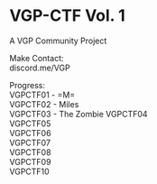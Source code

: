 # VGP-CTF Vol. 1  
A VGP Community Project  

Make Contact:  
discord.me/VGP  

Progress:  
VGPCTF01 - =M=   
VGPCTF02 - Miles  
VGPCTF03 - The Zombie 
VGPCTF04  
VGPCTF05  
VGPCTF06  
VGPCTF07  
VGPCTF08  
VGPCTF09  
VGPCTF10  